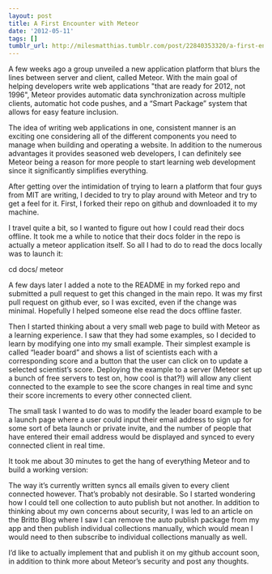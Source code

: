 ```yaml
---
layout: post
title: A First Encounter with Meteor
date: '2012-05-11'
tags: []
tumblr_url: http://milesmatthias.tumblr.com/post/22840353320/a-first-encounter-with-meteor
---
```



A few weeks ago a group unveiled a new application platform that blurs the lines between server and client, called Meteor. With the main goal of helping developers write web applications "that are ready for 2012, not 1996", Meteor provides automatic data synchronization across multiple clients, automatic hot code pushes, and a “Smart Package” system that allows for easy feature inclusion.

The idea of writing web applications in one, consistent manner is an exciting one considering all of the different components you need to manage when building and operating a website. In addition to the numerous advantages it provides seasoned web developers, I can definitely see Meteor being a reason for more people to start learning web development since it significantly simplifies everything.

After getting over the intimidation of trying to learn a platform that four guys from MIT are writing, I decided to try to play around with Meteor and try to get a feel for it. First, I forked their repo on github and downloaded it to my machine.

I travel quite a bit, so I wanted to figure out how I could read their docs offline. It took me a while to notice that their docs folder in the repo is actually a meteor application itself. So all I had to do to read the docs locally was to launch it:

cd docs/
meteor


A few days later I added a note to the README in my forked repo and submitted a pull request to get this changed in the main repo. It was my first pull request on github ever, so I was excited, even if the change was minimal. Hopefully I helped someone else read the docs offline faster.

Then I started thinking about a very small web page to build with Meteor as a learning experience. I saw that they had some examples, so I decided to learn by modifying one into my small example. Their simplest example is called “leader board” and shows a list of scientists each with a corresponding score and a button that the user can click on to update a selected scientist’s score. Deploying the example to a server (Meteor set up a bunch of free servers to test on, how cool is that?!) will allow any client connected to the example to see the score changes in real time and sync their score increments to every other connected client.

The small task I wanted to do was to modify the leader board example to be a launch page where a user could input their email address to sign up for some sort of beta launch or private invite, and the number of people that have entered their email address would be displayed and synced to every connected client in real time.

It took me about 30 minutes to get the hang of everything Meteor and to build a working version:



The way it’s currently written syncs all emails given to every client connected however. That’s probably not desirable. So I started wondering how I could tell one collection to auto publish but not another. In addition to thinking about my own concerns about security, I was led to an article on the Britto Blog where I saw I can remove the auto publish package from my app and then publish individual collections manually, which would mean I would need to then subscribe to individual collections manually as well.

I’d like to actually implement that and publish it on my github account soon, in addition to think more about Meteor’s security and post any thoughts.
